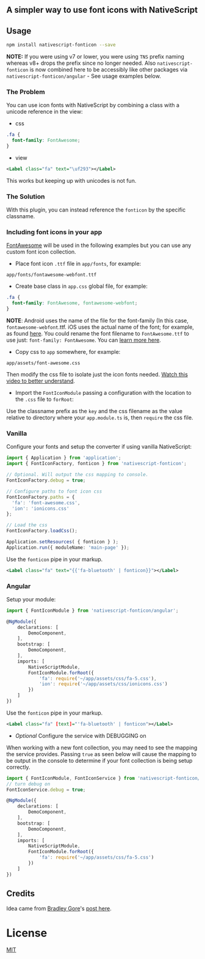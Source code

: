 ## A simpler way to use font icons with NativeScript

## Usage

```bash
npm install nativescript-fonticon --save
```

**NOTE:** If you were using v7 or lower, you were using `TNS` prefix naming whereas v8+ drops the prefix since no longer needed. Also `nativescript-fonticon` is now combined here to be accessibly like other packages via `nativescript-fonticon/angular` - See usage examples below.

### The Problem

You can use icon fonts with NativeScript by combining a class with a unicode reference in the view:

- css

```css
.fa {
  font-family: FontAwesome;
}
```

- view

```xml
<Label class="fa" text="\uf293"></Label>
```

This works but keeping up with unicodes is not fun.

### The Solution

With this plugin, you can instead reference the `fonticon` by the specific classname.

### Including font icons in your app

[FontAwesome](https://fortawesome.github.io/Font-Awesome/) will be used in the following examples but you can use any custom font icon collection.

- Place font icon `.ttf` file in `app/fonts`, for example:

```
app/fonts/fontawesome-webfont.ttf
```

- Create base class in `app.css` global file, for example:

```css
.fa {
  font-family: FontAwesome, fontawesome-webfont;
}
```

**NOTE**: Android uses the name of the file for the font-family (In this case, `fontawesome-webfont`.ttf. iOS uses the actual name of the font; for example, as found [here](https://github.com/FortAwesome/Font-Awesome/blob/master/css/font-awesome.css#L8). You could rename the font filename to `FontAwesome.ttf` to use just: `font-family: FontAwesome`. You can [learn more here](http://fluentreports.com/blog/?p=176).

- Copy css to `app` somewhere, for example:

```
app/assets/font-awesome.css
```

Then modify the css file to isolate just the icon fonts needed. [Watch this video to better understand](https://www.youtube.com/watch?v=qb2sk0XXQDw).

- Import the `FontIconModule` passing a configuration with the location to the `.css` file to `forRoot`:

Use the classname prefix as the `key` and the css filename as the value relative to directory where your `app.module.ts` is, then `require` the css file.

### Vanilla

Configure your fonts and setup the converter if using vanilla NativeScript:

```ts
import { Application } from 'application';
import { FontIconFactory, fonticon } from 'nativescript-fonticon';

// Optional. Will output the css mapping to console.
FontIconFactory.debug = true;

// Configure paths to font icon css
FontIconFactory.paths = {
  'fa': 'font-awesome.css',
  'ion': 'ionicons.css'
};

// Load the css
FontIconFactory.loadCss();

Application.setResources( { fonticon } );
Application.run({ moduleName: 'main-page' });
```

Use the `fonticon` pipe in your markup.

```xml
<Label class="fa" text="{{'fa-bluetooth' | fonticon}}"></Label> 
```

### Angular

Setup your module:

```ts
import { FontIconModule } from 'nativescript-fonticon/angular';

@NgModule({
	declarations: [
		DemoComponent,
	],
	bootstrap: [
		DemoComponent,
	],
	imports: [
		NativeScriptModule,
		FontIconModule.forRoot({
			'fa': require('~/app/assets/css/fa-5.css'),
			'ion': require('~/app/assets/css/ionicons.css')
		})
	]
})
```

Use the `fonticon` pipe in your markup.

```xml
<Label class="fa" [text]="'fa-bluetooth' | fonticon"></Label>
```

- _Optional_ Configure the service with DEBUGGING on

When working with a new font collection, you may need to see the mapping the service provides. Passing `true` as seen below will cause the mapping to be output in the console to determine if your font collection is being setup correctly.

```typescript
import { FontIconModule, FontIconService } from 'nativescript-fonticon/angular';
// turn debug on
FontIconService.debug = true;

@NgModule({
	declarations: [
		DemoComponent,
	],
	bootstrap: [
		DemoComponent,
	],
	imports: [
		NativeScriptModule,
		FontIconModule.forRoot({
			'fa': require('~/app/assets/css/fa-5.css')
		})
	]
})
```

## Credits

Idea came from [Bradley Gore](https://github.com/bradleygore)'s [post here](http://www.blog.bradleygore.com/2016/03/28/font-icons-in-nativescript/).

# License

[MIT](/LICENSE)

